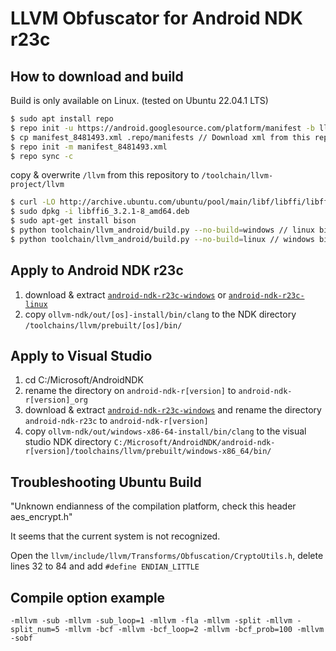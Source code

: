 # LLVM Obfuscator for Android NDK r23c

## How to download and build

Build is only available on Linux. (tested on Ubuntu 22.04.1 LTS)

```sh
$ sudo apt install repo
$ repo init -u https://android.googlesource.com/platform/manifest -b llvm-toolchain
$ cp manifest_8481493.xml .repo/manifests // Download xml from this repository
$ repo init -m manifest_8481493.xml
$ repo sync -c
```

copy & overwrite `/llvm` from this repository to `/toolchain/llvm-project/llvm`

```sh
$ curl -LO http://archive.ubuntu.com/ubuntu/pool/main/libf/libffi/libffi6_3.2.1-8_amd64.deb
$ sudo dpkg -i libffi6_3.2.1-8_amd64.deb
$ sudo apt-get install bison
$ python toolchain/llvm_android/build.py --no-build=windows // linux binary
$ python toolchain/llvm_android/build.py --no-build=linux // windows binary
```

## Apply to Android NDK r23c
1. download & extract [`android-ndk-r23c-windows`](https://dl.google.com/android/repository/android-ndk-r23c-windows.zip) or [`android-ndk-r23c-linux`](https://dl.google.com/android/repository/android-ndk-r23c-linux.zip)
2. copy `ollvm-ndk/out/[os]-install/bin/clang` to the NDK directory `/toolchains/llvm/prebuilt/[os]/bin/`

## Apply to Visual Studio
1. cd C:/Microsoft/AndroidNDK
2. rename the directory on `android-ndk-r[version]` to `android-ndk-r[version]_org`
3. download & extract [`android-ndk-r23c-windows`](https://dl.google.com/android/repository/android-ndk-r23c-windows.zip) and rename the directory `android-ndk-r23c` to `android-ndk-r[version]`
4. copy `ollvm-ndk/out/windows-x86-64-install/bin/clang` to the visual studio NDK directory `C:/Microsoft/AndroidNDK/android-ndk-r[version]/toolchains/llvm/prebuilt/windows-x86_64/bin/`

## Troubleshooting Ubuntu Build
"Unknown endianness of the compilation platform, check this header aes_encrypt.h"

It seems that the current system is not recognized. 

Open the `llvm/include/llvm/Transforms/Obfuscation/CryptoUtils.h`, delete lines 32 to 84 and add `#define ENDIAN_LITTLE`

## Compile option example
``-mllvm -sub -mllvm -sub_loop=1 -mllvm -fla -mllvm -split -mllvm -split_num=5 -mllvm -bcf -mllvm -bcf_loop=2 -mllvm -bcf_prob=100 -mllvm -sobf`` 
